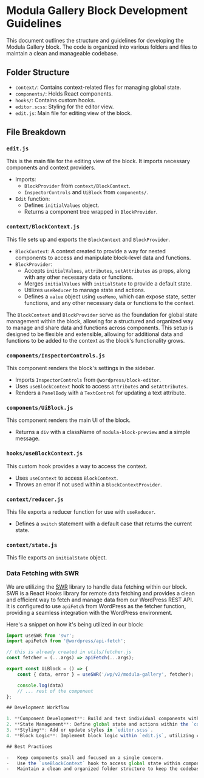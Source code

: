 # Modula Gallery Block Development Guidelines

This document outlines the structure and guidelines for developing the Modula Gallery block. The code is organized into various folders and files to maintain a clean and manageable codebase.

## Folder Structure

-   `context/`: Contains context-related files for managing global state.
-   `components/`: Holds React components.
-   `hooks/`: Contains custom hooks.
-   `editor.scss`: Styling for the editor view.
-   `edit.js`: Main file for editing view of the block.

## File Breakdown

### `edit.js`

This is the main file for the editing view of the block. It imports necessary components and context providers.

-   Imports:
    -   `BlockProvider` from `context/BlockContext`.
    -   `InspectorControls` and `UiBlock` from `components/`.
-   `Edit` function:
    -   Defines `initialValues` object.
    -   Returns a component tree wrapped in `BlockProvider`.

### `context/BlockContext.js`

This file sets up and exports the `BlockContext` and `BlockProvider`.

-   `BlockContext`: A context created to provide a way for nested components to access and manipulate block-level data and functions.
-   `BlockProvider`:
    -   Accepts `initialValues`, `attributes`, `setAttributes` as props, along with any other necessary data or functions.
    -   Merges `initialValues` with `initialState` to provide a default state.
    -   Utilizes `useReducer` to manage state and actions.
    -   Defines a `value` object using `useMemo`, which can expose state, setter functions, and any other necessary data or functions to the context.

The `BlockContext` and `BlockProvider` serve as the foundation for global state management within the block, allowing for a structured and organized way to manage and share data and functions across components. This setup is designed to be flexible and extensible, allowing for additional data and functions to be added to the context as the block's functionality grows.

### `components/InspectorControls.js`

This component renders the block's settings in the sidebar.

-   Imports `InspectorControls` from `@wordpress/block-editor`.
-   Uses `useBlockContext` hook to access `attributes` and `setAttributes`.
-   Renders a `PanelBody` with a `TextControl` for updating a text attribute.

### `components/UiBlock.js`

This component renders the main UI of the block.

-   Returns a `div` with a className of `modula-block-preview` and a simple message.

### `hooks/useBlockContext.js`

This custom hook provides a way to access the context.

-   Uses `useContext` to access `BlockContext`.
-   Throws an error if not used within a `BlockContextProvider`.

### `context/reducer.js`

This file exports a reducer function for use with `useReducer`.

-   Defines a `switch` statement with a default case that returns the current state.

### `context/state.js`

This file exports an `initialState` object.

### Data Fetching with SWR

We are utilizing the [SWR](https://swr.vercel.app/) library to handle data fetching within our block. SWR is a React Hooks library for remote data fetching and provides a clean and efficient way to fetch and manage data from our WordPress REST API. It is configured to use `apiFetch` from WordPress as the fetcher function, providing a seamless integration with the WordPress environment.

Here's a snippet on how it's being utilized in our block:

```javascript
import useSWR from 'swr';
import apiFetch from '@wordpress/api-fetch';

// this is already created in utils/fetcher.js
const fetcher = (...args) => apiFetch(...args);

export const UiBlock = () => {
    const { data, error } = useSWR('/wp/v2/modula-gallery', fetcher);

	console.log(data)
    // ... rest of the component
};

## Development Workflow

1. **Component Development**: Build and test individual components within the `components/` folder.
2. **State Management**: Define global state and actions within the `context/` folder.
3. **Styling**: Add or update styles in `editor.scss`.
4. **Block Logic**: Implement block logic within `edit.js`, utilizing components, context, and hooks as needed.

## Best Practices

-   Keep components small and focused on a single concern.
-   Use the `useBlockContext` hook to access global state within components.
-   Maintain a clean and organized folder structure to keep the codebase manageable.
```
